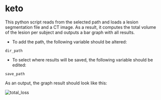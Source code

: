 # keto

This python script reads from the selected path and loads a lesion segmentation file and a CT image. As a result, it computes the total volume of the lesion per subject and outputs a bar graph with all results. 

* To add the path, the following variable should be altered:

<pre><code>dir_path</code></pre>

* To select where results will be saved, the following variable should be edited:

<pre><code>save_path</code></pre>

As an output, the graph result should look like this:

![total_loss](https://user-images.githubusercontent.com/32575426/65988245-75ba2f80-e455-11e9-8260-5b6f81b362a1.png)
